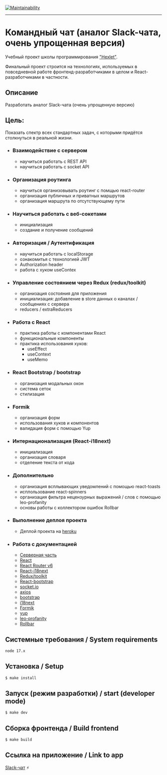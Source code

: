 [![Maintainability](https://api.codeclimate.com/v1/badges/2502f4ad8968b7b11de2/maintainability)](https://codeclimate.com/github/khloptsevps/frontend-project-lvl4/maintainability)

---
# Командный чат (аналог Slack-чата, очень упрощенная версия)

Учебный проект школы программирования ["Hexlet"](https://ru.hexlet.io/?ref=252944).  

Финальный проект строится на технологиях, используемых в повседневной работе фронтенд-разработчиками в целом и React-разработчиками в частности.  

## Описание
Разработать аналог Slack-чата (очень упрощенную версию)

## Цель:
Показать спектр всех стандартных задач, с которыми придётся столкнуться в реальной жизни.   

- ### Взаимодействие с сервером
  - научиться работать с REST API
  - научиться работать с socket API

- ### Организация роутинга
  - научиться организовывать роутинг с помщью react-router
  - организация публичных и приватных маршрутов
  - организация маршрута по отсутствующему пути

- ### Научиться работать с веб-сокетами
  - инициализация
  - создание и получение сообщений
  
- ### Авторизация / Аутентификация
  - научиться работать с localStorage
  - ознакомитья с технологией JWT
  - Authorization header
  - работа с хуком useContex

- ### Управление состоянием через Redux (redux/toolkit)
  - организация состояния для приложения
  - инициализация: добавление в store данных о каналах / сообщениях с сервера
  - reducers / extraReducers
  
- ### Работа с React
  - практика работы с компонентами React
  - функциональные компоненты
  - практика использования хуков:
    - useEffect
    - useContext
    - useMemo

- ### React Bootstrap / bootstrap
  - организация модальных окон
  - система сеток
  - стилизация
  
- ### Formik
  - организация форм
  - использования хуков и компонентов
  - валидация форм с помощью Yup
  
- ### Интернационализация (React-i18next)
  - инициализация
  - организация словаря
  - отделение текста от кода
  
- ### Дополнительно
  - организация всплывающих уведомлений с помощью react-toasts
  - исплользование react-spinners
  - организация фильтра нецензурных выражений / слов с помощью leo-profanity
  - основы работы с коллектором ошибок Rollbar


- ### Выполнение деплоя проекта
  - Деплой проекта на [heroku](https://www.heroku.com)

- ### Работа с документацией
  - [Серверная часть](https://github.com/hexlet-components/project-js-chat-backend)
  - [React](https://reactjs.org/)
  - [React Router v6](https://reactrouter.com/)
  - [React-i18next](https://react.i18next.com/)
  - [Redux/toolkit](https://redux-toolkit.js.org/)
  - [React-bootstrap](https://react-bootstrap.github.io/forms/overview/)
  - [socket.io](https://socket.io/docs/v4/)
  - [axios](https://github.com/axios/axios)
  - [bootstrap](https://getbootstrap.com/)
  - [i18next](https://www.i18next.com/)
  - [Formik](https://formik.org/docs/overview)
  - [yup](https://github.com/jquense/yup)
  - [leo-profanity](https://github.com/jojoee/leo-profanity)
  - [Rollbar](https://docs.rollbar.com/docs/react)

## Системные требования / System requirements

```sh
node 17.x
```

## Установка / Setup

```sh
$ make install
```

## Запуск (режим разработки) / start (developer mode)

```sh
$ make dev
```

## Сборка фронтенда / Build frontend

```sh
$ make build
```

## Ссылка на приложение / Link to app

[Slack-чат](https://frontend-hexlet-chat-ru.herokuapp.com/) :zap:
